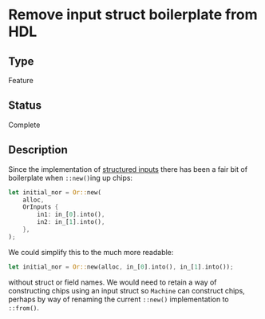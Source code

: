 # Remove input struct boilerplate from HDL

## Type

Feature

## Status

Complete

## Description

Since the implementation of [structured inputs](../docs/adr/structured-inputs-outputs.md)
there has been a fair bit of boilerplate when `::new()`ing up chips:

```rust
let initial_nor = Or::new(
    alloc,
    OrInputs {
        in1: in_[0].into(),
        in2: in_[1].into(),
    },
);
```

We could simplify this to the much more readable:

```rust
let initial_nor = Or::new(alloc, in_[0].into(), in_[1].into());
```

without struct or field names. We would need to retain a way of constructing
chips using an input struct so `Machine` can construct chips, perhaps by way
of renaming the current `::new()` implementation to `::from()`.